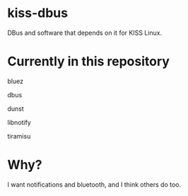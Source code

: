 # kiss-dbus
DBus and software that depends on it for KISS Linux.

# Currently in this repository
bluez

dbus

dunst

libnotify

tiramisu
# Why?
I want notifications and bluetooth, and I think others do too. 

